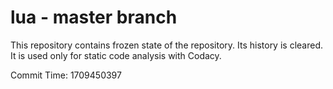 # lua - master branch

This repository contains frozen state of the repository.
Its history is cleared. It is used only for static code
analysis with Codacy.

Commit Time: 1709450397